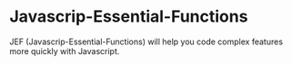 # Javascrip-Essential-Functions
JEF (Javascrip-Essential-Functions) will help you code complex features more quickly with Javascript.
